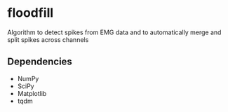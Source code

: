 # floodfill
Algorithm to detect spikes from EMG data and to automatically merge and split spikes across channels

## Dependencies
<ul>
	<li>NumPy</li>
	<li>SciPy</li>
	<li>Matplotlib</li>
	<li>tqdm</li>

</ul>
